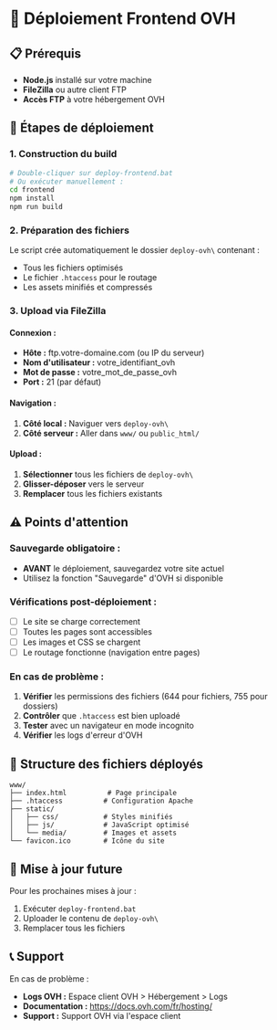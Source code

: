 # 🚀 Déploiement Frontend OVH

## 📋 Prérequis

- **Node.js** installé sur votre machine
- **FileZilla** ou autre client FTP
- **Accès FTP** à votre hébergement OVH

## 🔧 Étapes de déploiement

### 1. **Construction du build**
```bash
# Double-cliquer sur deploy-frontend.bat
# Ou exécuter manuellement :
cd frontend
npm install
npm run build
```

### 2. **Préparation des fichiers**
Le script crée automatiquement le dossier `deploy-ovh\` contenant :
- Tous les fichiers optimisés
- Le fichier `.htaccess` pour le routage
- Les assets minifiés et compressés

### 3. **Upload via FileZilla**

#### **Connexion :**
- **Hôte :** ftp.votre-domaine.com (ou IP du serveur)
- **Nom d'utilisateur :** votre_identifiant_ovh
- **Mot de passe :** votre_mot_de_passe_ovh
- **Port :** 21 (par défaut)

#### **Navigation :**
1. **Côté local :** Naviguer vers `deploy-ovh\`
2. **Côté serveur :** Aller dans `www/` ou `public_html/`

#### **Upload :**
1. **Sélectionner** tous les fichiers de `deploy-ovh\`
2. **Glisser-déposer** vers le serveur
3. **Remplacer** tous les fichiers existants

## ⚠️ **Points d'attention**

### **Sauvegarde obligatoire :**
- **AVANT** le déploiement, sauvegardez votre site actuel
- Utilisez la fonction "Sauvegarde" d'OVH si disponible

### **Vérifications post-déploiement :**
- [ ] Le site se charge correctement
- [ ] Toutes les pages sont accessibles
- [ ] Les images et CSS se chargent
- [ ] Le routage fonctionne (navigation entre pages)

### **En cas de problème :**
1. **Vérifier** les permissions des fichiers (644 pour fichiers, 755 pour dossiers)
2. **Contrôler** que `.htaccess` est bien uploadé
3. **Tester** avec un navigateur en mode incognito
4. **Vérifier** les logs d'erreur d'OVH

## 🎯 **Structure des fichiers déployés**

```
www/
├── index.html          # Page principale
├── .htaccess          # Configuration Apache
├── static/
│   ├── css/           # Styles minifiés
│   ├── js/            # JavaScript optimisé
│   └── media/         # Images et assets
└── favicon.ico        # Icône du site
```

## 🔄 **Mise à jour future**

Pour les prochaines mises à jour :
1. Exécuter `deploy-frontend.bat`
2. Uploader le contenu de `deploy-ovh\`
3. Remplacer tous les fichiers

## 📞 **Support**

En cas de problème :
- **Logs OVH :** Espace client OVH > Hébergement > Logs
- **Documentation :** https://docs.ovh.com/fr/hosting/
- **Support :** Support OVH via l'espace client

